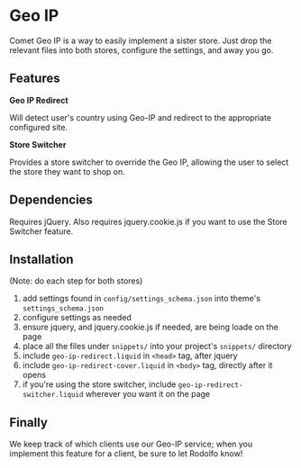 
# Geo IP

Comet Geo IP is a way to easily implement a sister store. Just drop the relevant files into both stores, configure the settings, and away you go.

## Features

**Geo IP Redirect**

Will detect user's country using Geo-IP and redirect to the appropriate configured site.

**Store Switcher**

Provides a store switcher to override the Geo IP, allowing the user to select the store they want to shop on.

## Dependencies

Requires jQuery. Also requires jquery.cookie.js if you want to use the Store Switcher feature.

## Installation

(Note: do each step for both stores)

1. add settings found in `config/settings_schema.json` into theme's `settings_schema.json`
2. configure settings as needed
3. ensure jquery, and jquery.cookie.js if needed, are being loade on the page
4. place all the files under `snippets/` into your project's `snippets/` directory
5. include `geo-ip-redirect.liquid` in `<head>` tag, after jquery
6. include `geo-ip-redirect-cover.liquid` in `<body>` tag, directly after it opens
7. if you're using the store switcher, include `geo-ip-redirect-switcher.liquid` wherever you want it on the page

## Finally

We keep track of which clients use our Geo-IP service; when you implement this feature for a client, be sure to let Rodolfo know!